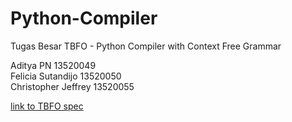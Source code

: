 # Python-Compiler

Tugas Besar TBFO - Python Compiler with Context Free Grammar

Aditya PN 13520049\
Felicia Sutandijo 13520050\
Christopher Jeffrey 13520055

[link to TBFO spec](https://docs.google.com/document/d/1Fd8wLOP_GzJ66atpw1yK1_S1dLCFQcKFTgnePFHql7Y/edit)
